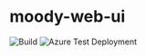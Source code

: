 # moody-web-ui

![Build](https://github.com/lets-do-it-pl/moody-web-ui/workflows/Build/badge.svg?branch=master)
![Azure Test Deployment](https://github.com/lets-do-it-pl/moody-web-ui/workflows/Azure%20Test%20Deployment/badge.svg)
